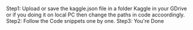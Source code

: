 Step1: Upload or save the kaggle.json file in a folder Kaggle in your GDrive or if you doing it on local PC then change the paths in code accoordingly. 
Step2: Follow the Code snippets one by one.
Step3: You're Done
